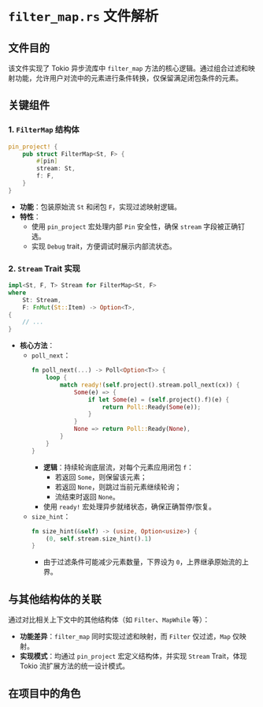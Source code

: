 # `filter_map.rs` 文件解析

## 文件目的
该文件实现了 Tokio 异步流库中 `filter_map` 方法的核心逻辑。通过组合过滤和映射功能，允许用户对流中的元素进行条件转换，仅保留满足闭包条件的元素。

## 关键组件

### 1. `FilterMap` 结构体
```rust
pin_project! {
    pub struct FilterMap<St, F> {
        #[pin]
        stream: St,
        f: F,
    }
}
```
- **功能**：包装原始流 `St` 和闭包 `F`，实现过滤映射逻辑。
- **特性**：
  - 使用 `pin_project` 宏处理内部 `Pin` 安全性，确保 `stream` 字段被正确钉选。
  - 实现 `Debug` trait，方便调试时展示内部流状态。

### 2. `Stream` Trait 实现
```rust
impl<St, F, T> Stream for FilterMap<St, F>
where
    St: Stream,
    F: FnMut(St::Item) -> Option<T>,
{
    // ...
}
```
- **核心方法**：
  - `poll_next`：
    ```rust
    fn poll_next(...) -> Poll<Option<T>> {
        loop {
            match ready!(self.project().stream.poll_next(cx)) {
                Some(e) => {
                    if let Some(e) = (self.project().f)(e) {
                        return Poll::Ready(Some(e));
                    }
                }
                None => return Poll::Ready(None),
            }
        }
    }
    ```
    - **逻辑**：持续轮询底层流，对每个元素应用闭包 `f`：
      - 若返回 `Some`，则保留该元素；
      - 若返回 `None`，则跳过当前元素继续轮询；
      - 流结束时返回 `None`。
    - 使用 `ready!` 宏处理异步就绪状态，确保正确暂停/恢复。
  - `size_hint`：
    ```rust
    fn size_hint(&self) -> (usize, Option<usize>) {
        (0, self.stream.size_hint().1)
    }
    ```
    - 由于过滤条件可能减少元素数量，下界设为 `0`，上界继承原始流的上界。

## 与其他结构体的关联
通过对比相关上下文中的其他结构体（如 `Filter`、`MapWhile` 等）：
- **功能差异**：`filter_map` 同时实现过滤和映射，而 `Filter` 仅过滤，`Map` 仅映射。
- **实现模式**：均通过 `pin_project` 宏定义结构体，并实现 `Stream` Trait，体现 Tokio 流扩展方法的统一设计模式。

## 在项目中的角色